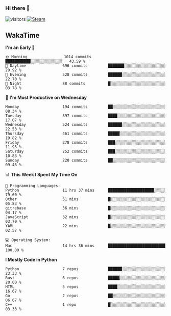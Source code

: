 ### Hi there 👋

![visitors](https://visitor-badge.glitch.me/badge?page_id=zhourunlai)
[![Steam](https://img.shields.io/badge/dynamic/json?url=https%3A%2F%2Fapi.swo.moe%2Fstats%2Fsteamgames%2F76561198285156854&query=count&color=0b1a37&label=Steam&labelColor=134375&logo=steam&suffix=+games&cacheSeconds=3600)](http://steamcommunity.com/profiles/76561198285156854)

## WakaTime
<!--START_SECTION:waka-->
**I'm an Early 🐤** 

```text
🌞 Morning                1014 commits        ███████████░░░░░░░░░░░░░░   43.59 % 
🌆 Daytime                696 commits         ███████░░░░░░░░░░░░░░░░░░   29.92 % 
🌃 Evening                528 commits         ██████░░░░░░░░░░░░░░░░░░░   22.70 % 
🌙 Night                  88 commits          █░░░░░░░░░░░░░░░░░░░░░░░░   03.78 % 
```
📅 **I'm Most Productive on Wednesday** 

```text
Monday                   194 commits         ██░░░░░░░░░░░░░░░░░░░░░░░   08.34 % 
Tuesday                  397 commits         ████░░░░░░░░░░░░░░░░░░░░░   17.07 % 
Wednesday                524 commits         ██████░░░░░░░░░░░░░░░░░░░   22.53 % 
Thursday                 461 commits         █████░░░░░░░░░░░░░░░░░░░░   19.82 % 
Friday                   278 commits         ███░░░░░░░░░░░░░░░░░░░░░░   11.95 % 
Saturday                 252 commits         ███░░░░░░░░░░░░░░░░░░░░░░   10.83 % 
Sunday                   220 commits         ██░░░░░░░░░░░░░░░░░░░░░░░   09.46 % 
```


📊 **This Week I Spent My Time On** 

```text
💬 Programming Languages: 
Python                   11 hrs 37 mins      ████████████████████░░░░░   79.60 % 
Other                    51 mins             █░░░░░░░░░░░░░░░░░░░░░░░░   05.83 % 
gitrebase                36 mins             █░░░░░░░░░░░░░░░░░░░░░░░░   04.17 % 
JavaScript               32 mins             █░░░░░░░░░░░░░░░░░░░░░░░░   03.70 % 
YAML                     22 mins             █░░░░░░░░░░░░░░░░░░░░░░░░   02.57 % 

💻 Operating System: 
Mac                      14 hrs 36 mins      █████████████████████████   100.00 % 
```

**I Mostly Code in Python** 

```text
Python                   7 repos             ██████░░░░░░░░░░░░░░░░░░░   23.33 % 
Rust                     6 repos             █████░░░░░░░░░░░░░░░░░░░░   20.00 % 
HTML                     5 repos             ████░░░░░░░░░░░░░░░░░░░░░   16.67 % 
Go                       2 repos             ██░░░░░░░░░░░░░░░░░░░░░░░   06.67 % 
C++                      1 repo              █░░░░░░░░░░░░░░░░░░░░░░░░   03.33 % 
```




<!--END_SECTION:waka-->
